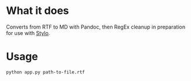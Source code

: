 # What it does

Converts from RTF to MD with Pandoc, then RegEx cleanup in preparation for use with [Stylo](https://stylo.huma-num.fr).

# Usage
``python app.py path-to-file.rtf``
